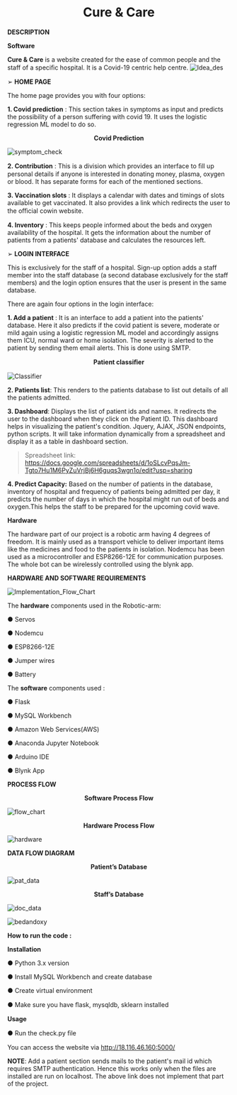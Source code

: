 <h1 align="center"><b>
    Cure & Care
  </b>
</h1>

**DESCRIPTION**

**Software**

**Cure & Care** is a website created for the ease of common people and the staff of a speciﬁc hospital. It is a Covid-19 centric help centre.
![Idea_des](https://user-images.githubusercontent.com/54552117/118690973-39079b80-b826-11eb-8282-1ff124bbde4c.PNG)

➢ **HOME PAGE**

The home page provides you with four options:

**1. Covid prediction** : This section takes in symptoms as input and predicts the possibility of a person suffering with covid 19. It uses the logistic regression ML model to do so.





<p align="center"><b>
    Covid Prediction
  </b>
</p>

![symptom_check](https://user-images.githubusercontent.com/54552117/118691567-d662cf80-b826-11eb-9fe4-fba958069419.png)


**2. Contribution** : This is a division which provides an interface to ﬁll up personal details if anyone is interested in donating money, plasma, oxygen or blood. It has separate forms for each of the mentioned sections.

**3. Vaccination slots** : It displays a calendar with dates and timings of slots available to get vaccinated. It also provides a link which redirects the user to the oﬃcial cowin website.

**4. Inventory** : This keeps people informed about the beds and oxygen availability of the hospital. It gets the information about the number of patients from a patients' database and calculates the resources left.

➢ **LOGIN INTERFACE**

This is exclusively for the staff of a hospital. Sign-up option adds a staff member into the staff database (a second database exclusively for the staff members) and the login option ensures that the user is present in the same database.





There are again four options in the login interface:

**1. Add a patient** : It is an interface to add a patient into the patients' database. Here it also predicts if the covid patient is severe, moderate or mild again using a logistic regression ML model and accordingly assigns them ICU, normal ward or home isolation. The severity is alerted to the patient by sending them email alerts. This is done using SMTP.

<p align="center"><b>
    Patient classiﬁer
  </b>
</p>

![Classifier](https://user-images.githubusercontent.com/54552117/118691773-07430480-b827-11eb-8faa-3cdb1179254e.png)

**2. Patients list**: This renders to the patients database to list out details of all the patients admitted.

**3. Dashboard**: Displays the list of patient ids and names. It redirects the user to the dashboard when they click on the Patient ID. This dashboard helps in visualizing the patient's condition. Jquery, AJAX, JSON endpoints, python scripts. It will take information dynamically from a spreadsheet and display it as a table in dashboard section.

>Spreadsheet link: https://docs.google.com/spreadsheets/d/1oSLcvPqsJm-Tgto7Hu1M6PyZuVrjBj6H6guqs3wgn1o/edit?usp=sharing

**4. Predict Capacity:** Based on the number of patients in the database, inventory of hospital and frequency of patients being admitted per day, it predicts the number of days in which the hospital might run out of beds and oxygen.This helps the staff to be prepared for the upcoming covid wave.





**Hardware**

The hardware part of our project is a robotic arm having 4 degrees of freedom. It is mainly used as a transport vehicle to deliver important items like the medicines and food to the patients in isolation. Nodemcu has been used as a microcontroller and ESP8266-12E for communication purposes. The whole bot can be wirelessly controlled using the blynk app.

**HARDWARE AND SOFTWARE REQUIREMENTS**

![Implementation_Flow_Chart](https://user-images.githubusercontent.com/54552117/118691908-2a6db400-b827-11eb-90f9-e8d606584151.PNG)

The **hardware** components used in the Robotic-arm:

● Servos

● Nodemcu

● ESP8266-12E

● Jumper wires

● Battery





The **software** components used :

● Flask

● MySQL Workbench

● Amazon Web Services(AWS)

● Anaconda Jupyter Notebook

● Arduino IDE

● Blynk App

**PROCESS FLOW**

<p align="center"><b>
    Software Process Flow
  </b>
</p>

![flow_chart](https://user-images.githubusercontent.com/54552117/118691982-3e191a80-b827-11eb-8af4-efd33a2607f9.png)



<p align="center"><b>
    Hardware Process Flow
  </b>
</p>

![hardware](https://user-images.githubusercontent.com/54552117/118692050-4d986380-b827-11eb-9c44-c1d6057c35a6.PNG)

**DATA FLOW DIAGRAM**

<p align="center"><b>
    Patient’s Database
  </b>
</p>

![pat_data](https://user-images.githubusercontent.com/54552117/118692231-71f44000-b827-11eb-8a04-71f0b28102e6.png)




<p align="center"><b>
    Staff’s Database
  </b>
</p>

![doc_data](https://user-images.githubusercontent.com/54552117/118692395-a0721b00-b827-11eb-92e3-9edbe2aaec95.png)

![bedandoxy](https://user-images.githubusercontent.com/54552117/118692368-96501c80-b827-11eb-9a0f-63df08b36254.PNG)



**How to run the code :**

**Installation**

● Python 3.x version

● Install MySQL Workbench and create database

● Create virtual environment

● Make sure you have ﬂask, mysqldb, sklearn installed

**Usage**

● Run the check.py ﬁle

You can access the website via <http://18.116.46.160:5000/>

**NOTE**: Add a patient section sends mails to the patient's mail id which requires SMTP authentication. Hence this works only when the files are installed are run on localhost. The above link does not implement that part of the project. 

